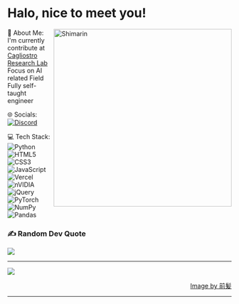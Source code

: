 <h1>Halo, nice to meet you!</h1>

<div>

<img align="right" width="400" alt="Shimarin" src="https://i.imgur.com/j4h0Obg.jpeg"/>

💫 About Me:</br>
I'm currently contribute at <a href="https://cagliostrolab.net/page/1">Cagliostro Research Lab</a><br>Focus on AI related Field<br>Fully self-taught engineer


🌐 Socials:</br>
[![Discord](https://img.shields.io/badge/Discord-%237289DA.svg?logo=discord&logoColor=white)](https://discord.com/users/693444397055868948) 

💻 Tech Stack:</br>
![Python](https://img.shields.io/badge/python-3670A0?style=flat&logo=python&logoColor=ffdd54) ![HTML5](https://img.shields.io/badge/html5-%23E34F26.svg?style=flat&logo=html5&logoColor=white) ![CSS3](https://img.shields.io/badge/css3-%231572B6.svg?style=flat&logo=css3&logoColor=white) ![JavaScript](https://img.shields.io/badge/javascript-%23323330.svg?style=flat&logo=javascript&logoColor=%23F7DF1E) ![Vercel](https://img.shields.io/badge/vercel-%23000000.svg?style=flat&logo=vercel&logoColor=white) ![nVIDIA](https://img.shields.io/badge/cuda-000000.svg?style=flat&logo=nVIDIA&logoColor=green) ![jQuery](https://img.shields.io/badge/jquery-%230769AD.svg?style=flat&logo=jquery&logoColor=white) ![PyTorch](https://img.shields.io/badge/PyTorch-%23EE4C2C.svg?style=flat&logo=PyTorch&logoColor=white) ![NumPy](https://img.shields.io/badge/numpy-%23013243.svg?style=flat&logo=numpy&logoColor=white) ![Pandas](https://img.shields.io/badge/pandas-%23150458.svg?style=flat&logo=pandas&logoColor=white)

### ✍️ Random Dev Quote
![](https://quotes-github-readme.vercel.app/api?type=vetical&theme=light)

---
[![](https://visitcount.itsvg.in/api?id=saikanov&icon=0&color=0)](https://visitcount.itsvg.in)

<!-- Proudly created with GPRM ( https://gprm.itsvg.in ) -->
  
<div align="right">
<a href="https://www.pixiv.net/en/users/35069640">Image by 前髪</a>
  </div>
  </div>

------

